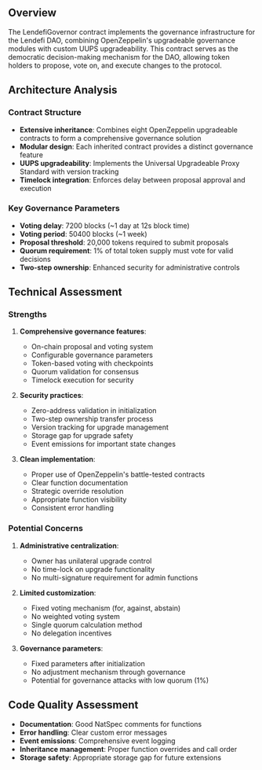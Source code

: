 ## Overview

The LendefiGovernor contract implements the governance infrastructure for the Lendefi DAO, combining OpenZeppelin's upgradeable governance modules with custom UUPS upgradeability. This contract serves as the democratic decision-making mechanism for the DAO, allowing token holders to propose, vote on, and execute changes to the protocol.

## Architecture Analysis

### Contract Structure
- **Extensive inheritance**: Combines eight OpenZeppelin upgradeable contracts to form a comprehensive governance solution
- **Modular design**: Each inherited contract provides a distinct governance feature
- **UUPS upgradeability**: Implements the Universal Upgradeable Proxy Standard with version tracking
- **Timelock integration**: Enforces delay between proposal approval and execution

### Key Governance Parameters
- **Voting delay**: 7200 blocks (~1 day at 12s block time)
- **Voting period**: 50400 blocks (~1 week)
- **Proposal threshold**: 20,000 tokens required to submit proposals
- **Quorum requirement**: 1% of total token supply must vote for valid decisions
- **Two-step ownership**: Enhanced security for administrative controls

## Technical Assessment

### Strengths

1. **Comprehensive governance features**:
   - On-chain proposal and voting system
   - Configurable governance parameters
   - Token-based voting with checkpoints
   - Quorum validation for consensus
   - Timelock execution for security

2. **Security practices**:
   - Zero-address validation in initialization
   - Two-step ownership transfer process
   - Version tracking for upgrade management
   - Storage gap for upgrade safety
   - Event emissions for important state changes

3. **Clean implementation**:
   - Proper use of OpenZeppelin's battle-tested contracts
   - Clear function documentation
   - Strategic override resolution
   - Appropriate function visibility
   - Consistent error handling

### Potential Concerns

1. **Administrative centralization**:
   - Owner has unilateral upgrade control
   - No time-lock on upgrade functionality
   - No multi-signature requirement for admin functions

2. **Limited customization**:
   - Fixed voting mechanism (for, against, abstain)
   - No weighted voting system
   - Single quorum calculation method
   - No delegation incentives

3. **Governance parameters**:
   - Fixed parameters after initialization
   - No adjustment mechanism through governance
   - Potential for governance attacks with low quorum (1%)

## Code Quality Assessment

- **Documentation**: Good NatSpec comments for functions
- **Error handling**: Clear custom error messages
- **Event emissions**: Comprehensive event logging
- **Inheritance management**: Proper function overrides and call order
- **Storage safety**: Appropriate storage gap for future extensions